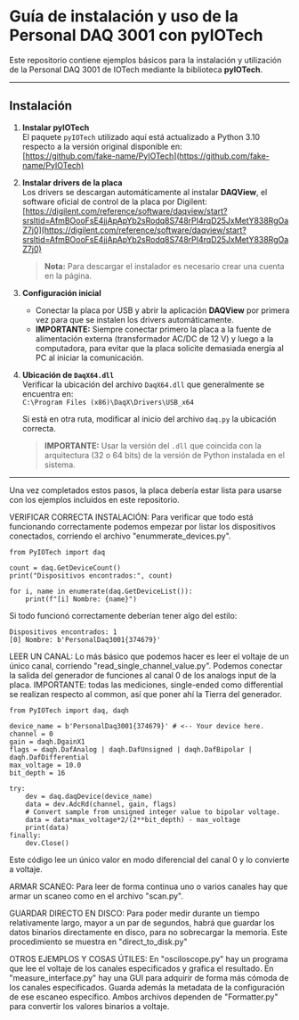 # Guía de instalación y uso de la Personal DAQ 3001 con pyIOTech

Este repositorio contiene ejemplos básicos para la instalación y utilización de la Personal DAQ 3001 de IOTech mediante la biblioteca **pyIOTech**.

---

## Instalación

1. **Instalar pyIOTech**  
   El paquete `pyIOTech` utilizado aquí está actualizado a Python 3.10 respecto a la versión original disponible en:  
   [https://github.com/fake-name/PyIOTech](https://github.com/fake-name/PyIOTech)

2. **Instalar drivers de la placa**  
   Los drivers se descargan automáticamente al instalar **DAQView**, el software oficial de control de la placa por Digilent:  
   [https://digilent.com/reference/software/daqview/start?srsltid=AfmBOooFsE4jjApApYb2sRodq8S748rPI4rqD25JxMetY838RgOaZ7j0](https://digilent.com/reference/software/daqview/start?srsltid=AfmBOooFsE4jjApApYb2sRodq8S748rPI4rqD25JxMetY838RgOaZ7j0)  

   > **Nota:** Para descargar el instalador es necesario crear una cuenta en la página.

3. **Configuración inicial**  
   - Conectar la placa por USB y abrir la aplicación **DAQView** por primera vez para que se instalen los drivers automáticamente.  
   - **IMPORTANTE:** Siempre conectar primero la placa a la fuente de alimentación externa (transformador AC/DC de 12 V) y luego a la computadora, para evitar que la placa solicite demasiada energía al PC al iniciar la comunicación.

4. **Ubicación de `DaqX64.dll`**  
   Verificar la ubicación del archivo `DaqX64.dll` que generalmente se encuentra en:  
   `C:\Program Files (x86)\DaqX\Drivers\USB_x64`  

   Si está en otra ruta, modificar al inicio del archivo `daq.py` la ubicación correcta.  

   > **IMPORTANTE:** Usar la versión del `.dll` que coincida con la arquitectura (32 o 64 bits) de la versión de Python instalada en el sistema.

---

Una vez completados estos pasos, la placa debería estar lista para usarse con los ejemplos incluidos en este repositorio.


VERIFICAR CORRECTA INSTALACIÓN:
Para verificar que todo está funcionando correctamente podemos empezar por listar los dispositivos conectados, corriendo el archivo "enummerate_devices.py". 

```
from PyIOTech import daq

count = daq.GetDeviceCount()  
print("Dispositivos encontrados:", count)

for i, name in enumerate(daq.GetDeviceList()):
    print(f"[i] Nombre: {name}")
``` 

Si todo funcionó correctamente deberían tener algo del estilo: 
```
Dispositivos encontrados: 1
[0] Nombre: b'PersonalDaq3001{374679}'
```

LEER UN CANAL:
Lo más básico que podemos hacer es leer el voltaje de un único canal, corriendo "read_single_channel_value.py". Podemos conectar la salida del generador de funciones al canal 0 de los analogs input de la placa. IMPORTANTE: todas las mediciones, single-ended como differential se realizan respecto al common, así que poner ahí la Tierra del generador. 

```
from PyIOTech import daq, daqh

device_name = b'PersonalDaq3001{374679}' # <-- Your device here.
channel = 0
gain = daqh.DgainX1
flags = daqh.DafAnalog | daqh.DafUnsigned | daqh.DafBipolar | daqh.DafDifferential
max_voltage = 10.0
bit_depth = 16

try:
    dev = daq.daqDevice(device_name)
    data = dev.AdcRd(channel, gain, flags)
    # Convert sample from unsigned integer value to bipolar voltage.
    data = data*max_voltage*2/(2**bit_depth) - max_voltage
    print(data)
finally:
    dev.Close()
```

Este código lee un único valor en modo diferencial del canal 0 y lo convierte a voltaje. 

ARMAR SCANEO:
Para leer de forma continua uno o varios canales hay que armar un scaneo como en el archivo "scan.py".

GUARDAR DIRECTO EN DISCO:
Para poder medir durante un tiempo relativamente largo, mayor a un par de segundos, habrá que guardar los datos binarios directamente en disco, para no sobrecargar la memoria. 
Este procedimiento se muestra en "direct_to_disk.py"

OTROS EJEMPLOS Y COSAS ÚTILES:
En "osciloscope.py" hay un programa que lee el voltaje de los canales especificados y grafica el resultado. 
En "measure_interface.py" hay una GUI para adquirir de forma más cómoda de los canales especificados. Guarda además la metadata de la configuración de ese escaneo específico. 
Ambos archivos dependen de "Formatter.py" para convertir los valores binarios a voltaje.  

